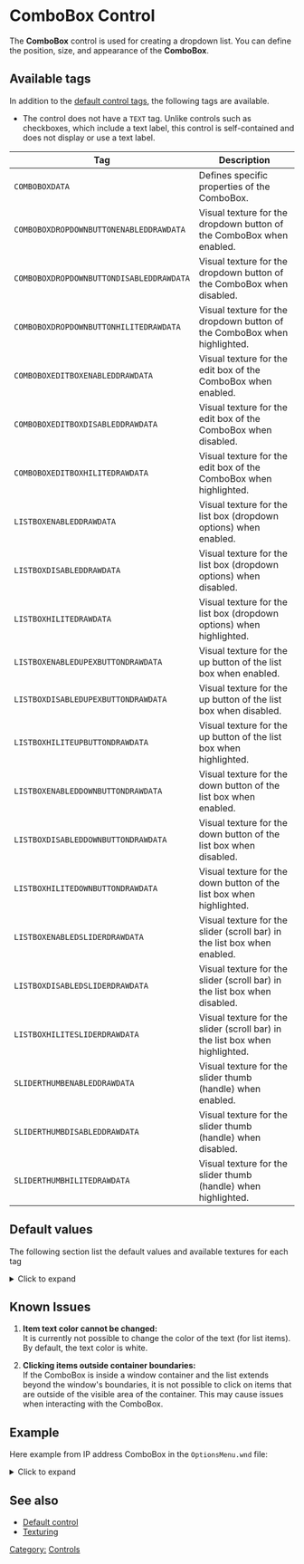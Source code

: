 # ComboBox Control
The **ComboBox** control is used for creating a dropdown list. You can define the position, size,
and appearance of the <b>ComboBox</b>.

## Available tags
In addition to the [default control tags](user.md), the following tags are available.
- The control does not have a `TEXT` tag. Unlike controls such as checkboxes, which include a text label,
this control is self-contained and does not display or use a text label.

| Tag                                      | Description                                                                  |
|------------------------------------------|------------------------------------------------------------------------------|
| `COMBOBOXDATA`                           | Defines specific properties of the ComboBox.                                 |
| `COMBOBOXDROPDOWNBUTTONENABLEDDRAWDATA`  | Visual texture for the dropdown button of the ComboBox when enabled.         |
| `COMBOBOXDROPDOWNBUTTONDISABLEDDRAWDATA` | Visual texture for the dropdown button of the ComboBox when disabled.        |
| `COMBOBOXDROPDOWNBUTTONHILITEDRAWDATA`   | Visual texture for the dropdown button of the ComboBox when highlighted.     |
| `COMBOBOXEDITBOXENABLEDDRAWDATA`         | Visual texture for the edit box of the ComboBox when enabled.                |
| `COMBOBOXEDITBOXDISABLEDDRAWDATA`        | Visual texture for the edit box of the ComboBox when disabled.               |
| `COMBOBOXEDITBOXHILITEDRAWDATA`          | Visual texture for the edit box of the ComboBox when highlighted.            |
| `LISTBOXENABLEDDRAWDATA`                 | Visual texture for the list box (dropdown options) when enabled.             |
| `LISTBOXDISABLEDDRAWDATA`                | Visual texture for the list box (dropdown options) when disabled.            |
| `LISTBOXHILITEDRAWDATA`                  | Visual texture for the list box (dropdown options) when highlighted.         |
| `LISTBOXENABLEDUPEXBUTTONDRAWDATA`       | Visual texture for the up button of the list box when enabled.               |
| `LISTBOXDISABLEDUPEXBUTTONDRAWDATA`      | Visual texture for the up button of the list box when disabled.              |
| `LISTBOXHILITEUPBUTTONDRAWDATA`          | Visual texture for the up button of the list box when highlighted.           |
| `LISTBOXENABLEDDOWNBUTTONDRAWDATA`       | Visual texture for the down button of the list box when enabled.             |
| `LISTBOXDISABLEDDOWNBUTTONDRAWDATA`      | Visual texture for the down button of the list box when disabled.            |
| `LISTBOXHILITEDOWNBUTTONDRAWDATA`        | Visual texture for the down button of the list box when highlighted.         |
| `LISTBOXENABLEDSLIDERDRAWDATA`           | Visual texture for the slider (scroll bar) in the list box when enabled.     |
| `LISTBOXDISABLEDSLIDERDRAWDATA`          | Visual texture for the slider (scroll bar) in the list box when disabled.    |
| `LISTBOXHILITESLIDERDRAWDATA`            | Visual texture for the slider (scroll bar) in the list box when highlighted. |
| `SLIDERTHUMBENABLEDDRAWDATA`             | Visual texture for the slider thumb (handle) when enabled.                   |
| `SLIDERTHUMBDISABLEDDRAWDATA`            | Visual texture for the slider thumb (handle) when disabled.                  |
| `SLIDERTHUMBHILITEDRAWDATA`              | Visual texture for the slider thumb (handle) when highlighted.               |

## Default values
The following section list the default values and available textures for each tag
<details>
  <summary>Click to expand</summary>

### COMBOBOXDATA
### COMBOBOXDATA
- **ISEDITABLE**: Defines whether the combobox is editable. 
                  0 = non-editable (only dropdown selection allowed), 1 = editable (user can type in the field).
- **MAXCHARS**: The maximum number of characters allowed in the edit field when the combobox is editable (e.g., 16).
- **MAXDISPLAY**: The maximum number of items to display at once in the dropdown list without scrolling (e.g., 2).
- **ASCIIONLY**:  Defines if only ASCII characters are allowed in the edit field:
                  0 = allows non-ASCII characters, 1 = only ASCII.
- **LETTERSANDNUMBERS**:  Defines if only letters and numbers are allowed in the edit field:
                          0 = allows all characters, 1 = allows only letters and numbers.

### ENABLEDDRAWDATA, DISABLEDDRAWDATA, HILITEDRAWDATA
- NoImage / NoImage / ListBoxHiliteSelectedItemLeftEnd
- NoImage / NoImage / ListBoxHiliteSelectedItemRightEnd
- NoImage / NoImage / ListBoxHiliteSelectedItemRepeatingCenter
- NoImage / NoImage / ListBoxHiliteSelectedItemSmallRepeatingCenter

### COMBOBOXDROPDOWNBUTTONENABLEDDRAWDATA, COMBOBOXDROPDOWNBUTTONDISABLEDDRAWDATA, COMBOBOXDROPDOWNBUTTONHILITEDRAWDATA
- VSliderDownButtonEnabled / VSliderDownButtonDisabled / VSliderDownButtonHilite
- VSliderDownButtonHiliteSelected / NoImage / VSliderDownButtonHiliteSelected

### COMBOBOXEDITBOXENABLEDDRAWDATA, COMBOBOXEDITBOXDISABLEDDRAWDATA, COMBOBOXEDITBOXHILITEDRAWDATA
- TextEntryEnabledLeftEnd / TextEntryDisabledLeftEnd / TextEntryHiliteLeftEnd
- TextEntryEnabledRightEnd / TextEntryDisabledRightEnd / TextEntryHiliteRightEnd
- TextEntryEnabledRepeatingCenter / TextEntryDisabledRepeatingCenter / TextEntryHiliteRepeatingCenter
- TextEntryEnabledSmallRepeatingCenter / TextEntryDisabledSmallRepeatingCenter / TextEntryHiliteSmallRepeatingCenter

### COMBOBOXLISTBOXENABLEDDRAWDATA, COMBOBOXLISTBOXDISABLEDDRAWDATA, COMBOBOXLISTBOXHILITEDRAWDATA
- BlackSquare
- ListBoxHiliteItemLeftEnd / NoImage / ListBoxHiliteSelectedItemLeftEnd
- ListBoxHiliteItemRightEnd / NoImage / ListBoxHiliteSelectedItemRightEnd
- ListBoxHiliteItemRepeatingCenter / NoImage / ListBoxHiliteSelectedItemRepeatingCenter
- ListBoxHiliteItemSmallRepeatingCenter / NoImage / ListBoxHiliteSelectedItemSmallRepeatingCenter

### LISTBOXENABLEDDOWNBUTTONDRAWDATA, LISTBOXDISABLEDDOWNBUTTONDRAWDATA, LISTBOXHILITEDOWNBUTTONDRAWDATA
- VSliderDownButtonEnabled / VSliderDownButtonDisabled / VSliderDownButtonHilite
- VSliderDownButtonHiliteSelected / NoImage / VSliderDownButtonHiliteSelected

### LISTBOXENABLEDSLIDERDRAWDATA, LISTBOXDISABLEDSLIDERDRAWDATA, LISTBOXHILITESLIDERDRAWDATA
- NoImage

### SLIDERTHUMBENABLEDDRAWDATA, SLIDERTHUMBDISABLEDDRAWDATA, SLIDERTHUMBHILITEDRAWDATA
- ScrollBarThumbEnabled / ScrollBarThumbDisabled / ScrollBarThumbHilite
- ScrollBarThumbHiliteSelected / NoImage / ScrollBarThumbHiliteSelected

</details>

## Known Issues

1. **Item text color cannot be changed:**  
   It is currently not possible to change the color of the text (for list items). By default, the text color is white.

2. **Clicking items outside container boundaries:**  
   If the ComboBox is inside a window container and the list extends beyond the window's boundaries,
   it is not possible to click on items that are outside of the visible area of the container.
   This may cause issues when interacting with the ComboBox.

## Example
Here example from IP address ComboBox in the `OptionsMenu.wnd` file:
<details>
  <summary>Click to expand</summary>

   ```nasm
WINDOW
   WINDOWTYPE = COMBOBOX;
   SCREENRECT = UPPERLEFT: 240 464,
                BOTTOMRIGHT: 350 489,
                CREATIONRESOLUTION: 800 600;
   NAME = "OptionsMenu.wnd:ComboBoxIP";
   STATUS = ENABLED+IMAGE;
   STYLE = MOUSETRACK+COMBOBOX;
   SYSTEMCALLBACK = "[None]";
   INPUTCALLBACK = "[None]";
   TOOLTIPCALLBACK = "[None]";
   DRAWCALLBACK = "[None]";
   FONT = NAME: "Arial", SIZE: 10, BOLD: 0;
   HEADERTEMPLATE = "ComboBoxEntry";
   TOOLTIPTEXT = "TOOLTIP:LanIP";
   TOOLTIPDELAY = -1;
   TEXTCOLOR = ENABLED:  254 254 254 255, ENABLEDBORDER:  0 0 0 255,
              DISABLED: 192 192 192 255, DISABLEDBORDER: 64 64 64 255,
              HILITE:   128 128 255 255, HILITEBORDER:   0 0 128 255;
   ENABLEDDRAWDATA = IMAGE: NoImage, COLOR: 255 0 0 255, BORDERCOLOR: 255 128 128 255,
                    IMAGE: NoImage, COLOR: 47 55 168 255, BORDERCOLOR: 254 254 254 255,
                    IMAGE: NoImage, COLOR: 255 255 255 0, BORDERCOLOR: 255 255 255 0,
                    IMAGE: NoImage, COLOR: 255 255 255 0, BORDERCOLOR: 255 255 255 0,
                    IMAGE: NoImage, COLOR: 255 255 255 0, BORDERCOLOR: 255 255 255 0,
                    IMAGE: NoImage, COLOR: 255 255 255 0, BORDERCOLOR: 255 255 255 0,
                    IMAGE: NoImage, COLOR: 255 255 255 0, BORDERCOLOR: 255 255 255 0,
                    IMAGE: NoImage, COLOR: 255 255 255 0, BORDERCOLOR: 255 255 255 0,
                    IMAGE: NoImage, COLOR: 255 255 255 0, BORDERCOLOR: 255 255 255 0;
   DISABLEDDRAWDATA = IMAGE: NoImage, COLOR: 128 128 128 255, BORDERCOLOR: 192 192 192 255,
                      IMAGE: NoImage, COLOR: 192 192 192 255, BORDERCOLOR: 254 254 254 255,
                      IMAGE: NoImage, COLOR: 255 255 255 0, BORDERCOLOR: 255 255 255 0,
                      IMAGE: NoImage, COLOR: 255 255 255 0, BORDERCOLOR: 255 255 255 0,
                      IMAGE: NoImage, COLOR: 255 255 255 0, BORDERCOLOR: 255 255 255 0,
                      IMAGE: NoImage, COLOR: 255 255 255 0, BORDERCOLOR: 255 255 255 0,
                      IMAGE: NoImage, COLOR: 255 255 255 0, BORDERCOLOR: 255 255 255 0,
                      IMAGE: NoImage, COLOR: 255 255 255 0, BORDERCOLOR: 255 255 255 0,
                      IMAGE: NoImage, COLOR: 255 255 255 0, BORDERCOLOR: 255 255 255 0;
   HILITEDRAWDATA = IMAGE: NoImage, COLOR: 0 255 0 255, BORDERCOLOR: 0 128 0 255,
                    IMAGE: ListBoxHiliteSelectedItemLeftEnd, COLOR: 254 254 254 255, BORDERCOLOR: 0 128 0 255,
                    IMAGE: ListBoxHiliteSelectedItemRightEnd, COLOR: 255 255 255 0, BORDERCOLOR: 255 255 255 0,
                    IMAGE: ListBoxHiliteSelectedItemRepeatingCenter, COLOR: 255 255 255 0, BORDERCOLOR: 255 255 255 0,
                    IMAGE: ListBoxHiliteSelectedItemSmallRepeatingCenter, COLOR: 255 255 255 0, BORDERCOLOR: 255 255 255 0,
                    IMAGE: NoImage, COLOR: 255 255 255 0, BORDERCOLOR: 255 255 255 0,
                    IMAGE: NoImage, COLOR: 255 255 255 0, BORDERCOLOR: 255 255 255 0,
                    IMAGE: NoImage, COLOR: 255 255 255 0, BORDERCOLOR: 255 255 255 0,
                    IMAGE: NoImage, COLOR: 255 255 255 0, BORDERCOLOR: 255 255 255 0;
   COMBOBOXDATA = ISEDITABLE: 0,
                MAXCHARS: 16,
                MAXDISPLAY: 2,
                ASCIIONLY: 0,
                LETTERSANDNUMBERS: 0;
   COMBOBOXDROPDOWNBUTTONENABLEDDRAWDATA = IMAGE: VSliderDownButtonEnabled, COLOR: 255 0 0 255, BORDERCOLOR: 255 128 128 255,
                                          IMAGE: VSliderDownButtonHiliteSelected, COLOR: 255 255 0 255, BORDERCOLOR: 254 254 254 255,
                                          IMAGE: NoImage, COLOR: 255 255 255 0, BORDERCOLOR: 255 255 255 0,
                                          IMAGE: NoImage, COLOR: 255 255 255 0, BORDERCOLOR: 255 255 255 0,
                                          IMAGE: NoImage, COLOR: 255 255 255 0, BORDERCOLOR: 255 255 255 0,
                                          IMAGE: NoImage, COLOR: 255 255 255 0, BORDERCOLOR: 255 255 255 0,
                                          IMAGE: NoImage, COLOR: 255 255 255 0, BORDERCOLOR: 255 255 255 0,
                                          IMAGE: NoImage, COLOR: 255 255 255 0, BORDERCOLOR: 255 255 255 0,
                                          IMAGE: NoImage, COLOR: 255 255 255 0, BORDERCOLOR: 255 255 255 0;
   COMBOBOXDROPDOWNBUTTONDISABLEDDRAWDATA = IMAGE: VSliderDownButtonDisabled, COLOR: 128 128 128 255, BORDERCOLOR: 192 192 192 255,
                                            IMAGE: NoImage, COLOR: 192 192 192 255, BORDERCOLOR: 128 128 128 255,
                                            IMAGE: NoImage, COLOR: 255 255 255 0, BORDERCOLOR: 255 255 255 0,
                                            IMAGE: NoImage, COLOR: 255 255 255 0, BORDERCOLOR: 255 255 255 0,
                                            IMAGE: NoImage, COLOR: 255 255 255 0, BORDERCOLOR: 255 255 255 0,
                                            IMAGE: NoImage, COLOR: 255 255 255 0, BORDERCOLOR: 255 255 255 0,
                                            IMAGE: NoImage, COLOR: 255 255 255 0, BORDERCOLOR: 255 255 255 0,
                                            IMAGE: NoImage, COLOR: 255 255 255 0, BORDERCOLOR: 255 255 255 0,
                                            IMAGE: NoImage, COLOR: 255 255 255 0, BORDERCOLOR: 255 255 255 0;
   COMBOBOXDROPDOWNBUTTONHILITEDRAWDATA = IMAGE: VSliderDownButtonHilite, COLOR: 0 255 0 255, BORDERCOLOR: 0 128 0 255,
                                          IMAGE: VSliderDownButtonHiliteSelected, COLOR: 255 255 0 255, BORDERCOLOR: 254 254 254 255,
                                          IMAGE: NoImage, COLOR: 255 255 255 0, BORDERCOLOR: 255 255 255 0,
                                          IMAGE: NoImage, COLOR: 255 255 255 0, BORDERCOLOR: 255 255 255 0,
                                          IMAGE: NoImage, COLOR: 255 255 255 0, BORDERCOLOR: 255 255 255 0,
                                          IMAGE: NoImage, COLOR: 255 255 255 0, BORDERCOLOR: 255 255 255 0,
                                          IMAGE: NoImage, COLOR: 255 255 255 0, BORDERCOLOR: 255 255 255 0,
                                          IMAGE: NoImage, COLOR: 255 255 255 0, BORDERCOLOR: 255 255 255 0,
                                          IMAGE: NoImage, COLOR: 255 255 255 0, BORDERCOLOR: 255 255 255 0;
   COMBOBOXEDITBOXENABLEDDRAWDATA = IMAGE: TextEntryEnabledLeftEnd, COLOR: 255 0 0 255, BORDERCOLOR: 255 128 128 255,
                                    IMAGE: TextEntryEnabledRightEnd, COLOR: 255 255 0 255, BORDERCOLOR: 254 254 254 255,
                                    IMAGE: TextEntryEnabledRepeatingCenter, COLOR: 255 255 255 0, BORDERCOLOR: 255 255 255 0,
                                    IMAGE: TextEntryEnabledSmallRepeatingCenter, COLOR: 255 255 255 0, BORDERCOLOR: 255 255 255 0,
                                    IMAGE: NoImage, COLOR: 255 255 255 0, BORDERCOLOR: 255 255 255 0,
                                    IMAGE: NoImage, COLOR: 255 255 255 0, BORDERCOLOR: 255 255 255 0,
                                    IMAGE: NoImage, COLOR: 255 255 255 0, BORDERCOLOR: 255 255 255 0,
                                    IMAGE: NoImage, COLOR: 255 255 255 0, BORDERCOLOR: 255 255 255 0,
                                    IMAGE: NoImage, COLOR: 255 255 255 0, BORDERCOLOR: 255 255 255 0;
   COMBOBOXEDITBOXDISABLEDDRAWDATA = IMAGE: TextEntryDisabledLeftEnd, COLOR: 128 128 128 255, BORDERCOLOR: 0 0 0 255,
                                    IMAGE: TextEntryDisabledRightEnd, COLOR: 192 192 192 255, BORDERCOLOR: 254 254 254 255,
                                    IMAGE: TextEntryDisabledRepeatingCenter, COLOR: 255 255 255 0, BORDERCOLOR: 255 255 255 0,
                                    IMAGE: TextEntryDisabledSmallRepeatingCenter, COLOR: 255 255 255 0, BORDERCOLOR: 255 255 255 0,
                                    IMAGE: NoImage, COLOR: 255 255 255 0, BORDERCOLOR: 255 255 255 0,
                                    IMAGE: NoImage, COLOR: 255 255 255 0, BORDERCOLOR: 255 255 255 0,
                                    IMAGE: NoImage, COLOR: 255 255 255 0, BORDERCOLOR: 255 255 255 0,
                                    IMAGE: NoImage, COLOR: 255 255 255 0, BORDERCOLOR: 255 255 255 0,
                                    IMAGE: NoImage, COLOR: 255 255 255 0, BORDERCOLOR: 255 255 255 0;
   COMBOBOXEDITBOXHILITEDRAWDATA = IMAGE: TextEntryHiliteLeftEnd, COLOR: 0 255 0 255, BORDERCOLOR: 0 128 0 255,
                                  IMAGE: TextEntryHiliteRightEnd, COLOR: 254 254 254 255, BORDERCOLOR: 0 128 0 255,
                                  IMAGE: TextEntryHiliteRepeatingCenter, COLOR: 255 255 255 0, BORDERCOLOR: 255 255 255 0,
                                  IMAGE: TextEntryHiliteSmallRepeatingCenter, COLOR: 255 255 255 0, BORDERCOLOR: 255 255 255 0,
                                  IMAGE: NoImage, COLOR: 255 255 255 0, BORDERCOLOR: 255 255 255 0,
                                  IMAGE: NoImage, COLOR: 255 255 255 0, BORDERCOLOR: 255 255 255 0,
                                  IMAGE: NoImage, COLOR: 255 255 255 0, BORDERCOLOR: 255 255 255 0,
                                  IMAGE: NoImage, COLOR: 255 255 255 0, BORDERCOLOR: 255 255 255 0,
                                  IMAGE: NoImage, COLOR: 255 255 255 0, BORDERCOLOR: 255 255 255 0;
   COMBOBOXLISTBOXENABLEDDRAWDATA = IMAGE: BlackSquare, COLOR: 0 0 0 255, BORDERCOLOR: 49 55 168 255,
                                    IMAGE: ListBoxHiliteItemLeftEnd, COLOR: 255 255 0 255, BORDERCOLOR: 254 254 254 255,
                                    IMAGE: ListBoxHiliteItemRightEnd, COLOR: 255 255 255 0, BORDERCOLOR: 255 255 255 0,
                                    IMAGE: ListBoxHiliteItemRepeatingCenter, COLOR: 255 255 255 0, BORDERCOLOR: 255 255 255 0,
                                    IMAGE: ListBoxHiliteItemSmallRepeatingCenter, COLOR: 255 255 255 0, BORDERCOLOR: 255 255 255 0,
                                    IMAGE: NoImage, COLOR: 255 255 255 0, BORDERCOLOR: 255 255 255 0,
                                    IMAGE: NoImage, COLOR: 255 255 255 0, BORDERCOLOR: 255 255 255 0,
                                    IMAGE: NoImage, COLOR: 255 255 255 0, BORDERCOLOR: 255 255 255 0,
                                    IMAGE: NoImage, COLOR: 255 255 255 0, BORDERCOLOR: 255 255 255 0;
   COMBOBOXLISTBOXDISABLEDDRAWDATA = IMAGE: BlackSquare, COLOR: 0 0 0 255, BORDERCOLOR: 49 55 168 255,
                                    IMAGE: NoImage, COLOR: 192 192 192 255, BORDERCOLOR: 254 254 254 255,
                                    IMAGE: NoImage, COLOR: 255 255 255 0, BORDERCOLOR: 255 255 255 0,
                                    IMAGE: NoImage, COLOR: 255 255 255 0, BORDERCOLOR: 255 255 255 0,
                                    IMAGE: NoImage, COLOR: 255 255 255 0, BORDERCOLOR: 255 255 255 0,
                                    IMAGE: NoImage, COLOR: 255 255 255 0, BORDERCOLOR: 255 255 255 0,
                                    IMAGE: NoImage, COLOR: 255 255 255 0, BORDERCOLOR: 255 255 255 0,
                                    IMAGE: NoImage, COLOR: 255 255 255 0, BORDERCOLOR: 255 255 255 0,
                                    IMAGE: NoImage, COLOR: 255 255 255 0, BORDERCOLOR: 255 255 255 0;
   COMBOBOXLISTBOXHILITEDRAWDATA = IMAGE: BlackSquare, COLOR: 0 0 0 255, BORDERCOLOR: 49 55 168 255,
                                  IMAGE: ListBoxHiliteSelectedItemLeftEnd, COLOR: 254 254 254 255, BORDERCOLOR: 0 128 0 255,
                                  IMAGE: ListBoxHiliteSelectedItemRightEnd, COLOR: 255 255 255 0, BORDERCOLOR: 255 255 255 0,
                                  IMAGE: ListBoxHiliteSelectedItemRepeatingCenter, COLOR: 255 255 255 0, BORDERCOLOR: 255 255 255 0,
                                  IMAGE: ListBoxHiliteSelectedItemSmallRepeatingCenter, COLOR: 255 255 255 0, BORDERCOLOR: 255 255 255 0,
                                  IMAGE: NoImage, COLOR: 255 255 255 0, BORDERCOLOR: 255 255 255 0,
                                  IMAGE: NoImage, COLOR: 255 255 255 0, BORDERCOLOR: 255 255 255 0,
                                  IMAGE: NoImage, COLOR: 255 255 255 0, BORDERCOLOR: 255 255 255 0,
                                  IMAGE: NoImage, COLOR: 255 255 255 0, BORDERCOLOR: 255 255 255 0;
   LISTBOXENABLEDUPBUTTONDRAWDATA = IMAGE: VSliderUpButtonEnabled, COLOR: 255 0 0 255, BORDERCOLOR: 255 128 128 255,
                                    IMAGE: VSliderUpButtonHiliteSelected, COLOR: 255 255 0 255, BORDERCOLOR: 254 254 254 255,
                                    IMAGE: NoImage, COLOR: 255 255 255 0, BORDERCOLOR: 255 255 255 0,
                                    IMAGE: NoImage, COLOR: 255 255 255 0, BORDERCOLOR: 255 255 255 0,
                                    IMAGE: NoImage, COLOR: 255 255 255 0, BORDERCOLOR: 255 255 255 0,
                                    IMAGE: NoImage, COLOR: 255 255 255 0, BORDERCOLOR: 255 255 255 0,
                                    IMAGE: NoImage, COLOR: 255 255 255 0, BORDERCOLOR: 255 255 255 0,
                                    IMAGE: NoImage, COLOR: 255 255 255 0, BORDERCOLOR: 255 255 255 0,
                                    IMAGE: NoImage, COLOR: 255 255 255 0, BORDERCOLOR: 255 255 255 0;
   LISTBOXDISABLEDUPBUTTONDRAWDATA = IMAGE: VSliderUpButtonDisabled, COLOR: 128 128 128 255, BORDERCOLOR: 192 192 192 255,
                                    IMAGE: NoImage, COLOR: 192 192 192 255, BORDERCOLOR: 254 254 254 255,
                                    IMAGE: NoImage, COLOR: 255 255 255 0, BORDERCOLOR: 255 255 255 0,
                                    IMAGE: NoImage, COLOR: 255 255 255 0, BORDERCOLOR: 255 255 255 0,
                                    IMAGE: NoImage, COLOR: 255 255 255 0, BORDERCOLOR: 255 255 255 0,
                                    IMAGE: NoImage, COLOR: 255 255 255 0, BORDERCOLOR: 255 255 255 0,
                                    IMAGE: NoImage, COLOR: 255 255 255 0, BORDERCOLOR: 255 255 255 0,
                                    IMAGE: NoImage, COLOR: 255 255 255 0, BORDERCOLOR: 255 255 255 0,
                                    IMAGE: NoImage, COLOR: 255 255 255 0, BORDERCOLOR: 255 255 255 0;
   LISTBOXHILITEUPBUTTONDRAWDATA = IMAGE: VSliderUpButtonHilite, COLOR: 0 255 0 255, BORDERCOLOR: 0 128 0 255,
                                  IMAGE: VSliderUpButtonHiliteSelected, COLOR: 254 254 254 255, BORDERCOLOR: 0 128 0 255,
                                  IMAGE: NoImage, COLOR: 255 255 255 0, BORDERCOLOR: 255 255 255 0,
                                  IMAGE: NoImage, COLOR: 255 255 255 0, BORDERCOLOR: 255 255 255 0,
                                  IMAGE: NoImage, COLOR: 255 255 255 0, BORDERCOLOR: 255 255 255 0,
                                  IMAGE: NoImage, COLOR: 255 255 255 0, BORDERCOLOR: 255 255 255 0,
                                  IMAGE: NoImage, COLOR: 255 255 255 0, BORDERCOLOR: 255 255 255 0,
                                  IMAGE: NoImage, COLOR: 255 255 255 0, BORDERCOLOR: 255 255 255 0,
                                  IMAGE: NoImage, COLOR: 255 255 255 0, BORDERCOLOR: 255 255 255 0;
   LISTBOXENABLEDDOWNBUTTONDRAWDATA = IMAGE: VSliderDownButtonEnabled, COLOR: 255 0 0 255, BORDERCOLOR: 255 128 128 255,
                                      IMAGE: VSliderDownButtonHiliteSelected, COLOR: 255 255 0 255, BORDERCOLOR: 254 254 254 255,
                                      IMAGE: NoImage, COLOR: 255 255 255 0, BORDERCOLOR: 255 255 255 0,
                                      IMAGE: NoImage, COLOR: 255 255 255 0, BORDERCOLOR: 255 255 255 0,
                                      IMAGE: NoImage, COLOR: 255 255 255 0, BORDERCOLOR: 255 255 255 0,
                                      IMAGE: NoImage, COLOR: 255 255 255 0, BORDERCOLOR: 255 255 255 0,
                                      IMAGE: NoImage, COLOR: 255 255 255 0, BORDERCOLOR: 255 255 255 0,
                                      IMAGE: NoImage, COLOR: 255 255 255 0, BORDERCOLOR: 255 255 255 0,
                                      IMAGE: NoImage, COLOR: 255 255 255 0, BORDERCOLOR: 255 255 255 0;
   LISTBOXDISABLEDDOWNBUTTONDRAWDATA = IMAGE: VSliderDownButtonDisabled, COLOR: 128 128 128 255, BORDERCOLOR: 192 192 192 255,
                                      IMAGE: NoImage, COLOR: 192 192 192 255, BORDERCOLOR: 254 254 254 255,
                                      IMAGE: NoImage, COLOR: 255 255 255 0, BORDERCOLOR: 255 255 255 0,
                                      IMAGE: NoImage, COLOR: 255 255 255 0, BORDERCOLOR: 255 255 255 0,
                                      IMAGE: NoImage, COLOR: 255 255 255 0, BORDERCOLOR: 255 255 255 0,
                                      IMAGE: NoImage, COLOR: 255 255 255 0, BORDERCOLOR: 255 255 255 0,
                                      IMAGE: NoImage, COLOR: 255 255 255 0, BORDERCOLOR: 255 255 255 0,
                                      IMAGE: NoImage, COLOR: 255 255 255 0, BORDERCOLOR: 255 255 255 0,
                                      IMAGE: NoImage, COLOR: 255 255 255 0, BORDERCOLOR: 255 255 255 0;
   LISTBOXHILITEDOWNBUTTONDRAWDATA = IMAGE: VSliderDownButtonHilite, COLOR: 0 255 0 255, BORDERCOLOR: 0 128 0 255,
                                    IMAGE: VSliderDownButtonHiliteSelected, COLOR: 254 254 254 255, BORDERCOLOR: 0 128 0 255,
                                    IMAGE: NoImage, COLOR: 255 255 255 0, BORDERCOLOR: 255 255 255 0,
                                    IMAGE: NoImage, COLOR: 255 255 255 0, BORDERCOLOR: 255 255 255 0,
                                    IMAGE: NoImage, COLOR: 255 255 255 0, BORDERCOLOR: 255 255 255 0,
                                    IMAGE: NoImage, COLOR: 255 255 255 0, BORDERCOLOR: 255 255 255 0,
                                    IMAGE: NoImage, COLOR: 255 255 255 0, BORDERCOLOR: 255 255 255 0,
                                    IMAGE: NoImage, COLOR: 255 255 255 0, BORDERCOLOR: 255 255 255 0,
                                    IMAGE: NoImage, COLOR: 255 255 255 0, BORDERCOLOR: 255 255 255 0;
   LISTBOXENABLEDSLIDERDRAWDATA = IMAGE: NoImage, COLOR: 168 255 12 0, BORDERCOLOR: 47 55 168 255,
                                  IMAGE: NoImage, COLOR: 255 255 255 0, BORDERCOLOR: 255 255 255 0,
                                  IMAGE: NoImage, COLOR: 255 255 255 0, BORDERCOLOR: 255 255 255 0,
                                  IMAGE: NoImage, COLOR: 255 255 255 0, BORDERCOLOR: 255 255 255 0,
                                  IMAGE: NoImage, COLOR: 255 255 255 0, BORDERCOLOR: 255 255 255 0,
                                  IMAGE: NoImage, COLOR: 255 255 255 0, BORDERCOLOR: 255 255 255 0,
                                  IMAGE: NoImage, COLOR: 255 255 255 0, BORDERCOLOR: 255 255 255 0,
                                  IMAGE: NoImage, COLOR: 255 255 255 0, BORDERCOLOR: 255 255 255 0,
                                  IMAGE: NoImage, COLOR: 255 255 255 0, BORDERCOLOR: 255 255 255 0;
   LISTBOXDISABLEDSLIDERDRAWDATA = IMAGE: NoImage, COLOR: 128 128 128 0, BORDERCOLOR: 148 112 0 255,
                                  IMAGE: NoImage, COLOR: 255 255 255 0, BORDERCOLOR: 255 255 255 0,
                                  IMAGE: NoImage, COLOR: 255 255 255 0, BORDERCOLOR: 255 255 255 0,
                                  IMAGE: NoImage, COLOR: 255 255 255 0, BORDERCOLOR: 255 255 255 0,
                                  IMAGE: NoImage, COLOR: 255 255 255 0, BORDERCOLOR: 255 255 255 0,
                                  IMAGE: NoImage, COLOR: 255 255 255 0, BORDERCOLOR: 255 255 255 0,
                                  IMAGE: NoImage, COLOR: 255 255 255 0, BORDERCOLOR: 255 255 255 0,
                                  IMAGE: NoImage, COLOR: 255 255 255 0, BORDERCOLOR: 255 255 255 0,
                                  IMAGE: NoImage, COLOR: 255 255 255 0, BORDERCOLOR: 255 255 255 0;
   LISTBOXHILITESLIDERDRAWDATA = IMAGE: NoImage, COLOR: 0 255 0 0, BORDERCOLOR: 49 55 168 255,
                                IMAGE: NoImage, COLOR: 255 255 255 0, BORDERCOLOR: 255 255 255 0,
                                IMAGE: NoImage, COLOR: 255 255 255 0, BORDERCOLOR: 255 255 255 0,
                                IMAGE: NoImage, COLOR: 255 255 255 0, BORDERCOLOR: 255 255 255 0,
                                IMAGE: NoImage, COLOR: 255 255 255 0, BORDERCOLOR: 255 255 255 0,
                                IMAGE: NoImage, COLOR: 255 255 255 0, BORDERCOLOR: 255 255 255 0,
                                IMAGE: NoImage, COLOR: 255 255 255 0, BORDERCOLOR: 255 255 255 0,
                                IMAGE: NoImage, COLOR: 255 255 255 0, BORDERCOLOR: 255 255 255 0,
                                IMAGE: NoImage, COLOR: 255 255 255 0, BORDERCOLOR: 255 255 255 0;
   SLIDERTHUMBENABLEDDRAWDATA = IMAGE: ScrollBarThumbEnabled, COLOR: 255 4 0 0, BORDERCOLOR: 255 243 28 255,
                                IMAGE: ScrollBarThumbHiliteSelected, COLOR: 255 255 0 255, BORDERCOLOR: 254 254 254 255,
                                IMAGE: NoImage, COLOR: 255 255 255 0, BORDERCOLOR: 255 255 255 0,
                                IMAGE: NoImage, COLOR: 255 255 255 0, BORDERCOLOR: 255 255 255 0,
                                IMAGE: NoImage, COLOR: 255 255 255 0, BORDERCOLOR: 255 255 255 0,
                                IMAGE: NoImage, COLOR: 255 255 255 0, BORDERCOLOR: 255 255 255 0,
                                IMAGE: NoImage, COLOR: 255 255 255 0, BORDERCOLOR: 255 255 255 0,
                                IMAGE: NoImage, COLOR: 255 255 255 0, BORDERCOLOR: 255 255 255 0,
                                IMAGE: NoImage, COLOR: 255 255 255 0, BORDERCOLOR: 255 255 255 0;
   SLIDERTHUMBDISABLEDDRAWDATA = IMAGE: ScrollBarThumbDisabled, COLOR: 128 128 128 255, BORDERCOLOR: 192 192 192 255,
                                IMAGE: NoImage, COLOR: 192 192 192 255, BORDERCOLOR: 254 254 254 255,
                                IMAGE: NoImage, COLOR: 255 255 255 0, BORDERCOLOR: 255 255 255 0,
                                IMAGE: NoImage, COLOR: 255 255 255 0, BORDERCOLOR: 255 255 255 0,
                                IMAGE: NoImage, COLOR: 255 255 255 0, BORDERCOLOR: 255 255 255 0,
                                IMAGE: NoImage, COLOR: 255 255 255 0, BORDERCOLOR: 255 255 255 0,
                                IMAGE: NoImage, COLOR: 255 255 255 0, BORDERCOLOR: 255 255 255 0,
                                IMAGE: NoImage, COLOR: 255 255 255 0, BORDERCOLOR: 255 255 255 0,
                                IMAGE: NoImage, COLOR: 255 255 255 0, BORDERCOLOR: 255 255 255 0;
   SLIDERTHUMBHILITEDRAWDATA = IMAGE: ScrollBarThumbHilite, COLOR: 0 255 0 255, BORDERCOLOR: 0 128 0 255,
                              IMAGE: ScrollBarThumbHiliteSelected, COLOR: 254 254 254 255, BORDERCOLOR: 0 128 0 255,
                              IMAGE: NoImage, COLOR: 255 255 255 0, BORDERCOLOR: 255 255 255 0,
                              IMAGE: NoImage, COLOR: 255 255 255 0, BORDERCOLOR: 255 255 255 0,
                              IMAGE: NoImage, COLOR: 255 255 255 0, BORDERCOLOR: 255 255 255 0,
                              IMAGE: NoImage, COLOR: 255 255 255 0, BORDERCOLOR: 255 255 255 0,
                              IMAGE: NoImage, COLOR: 255 255 255 0, BORDERCOLOR: 255 255 255 0,
                              IMAGE: NoImage, COLOR: 255 255 255 0, BORDERCOLOR: 255 255 255 0,
                              IMAGE: NoImage, COLOR: 255 255 255 0, BORDERCOLOR: 255 255 255 0;
END
   ```

</details>

## See also
* [Default control](user.md)
* [Texturing](../texturing.md)

[Category:](../Categories.md) [Controls](../Controls.md)
